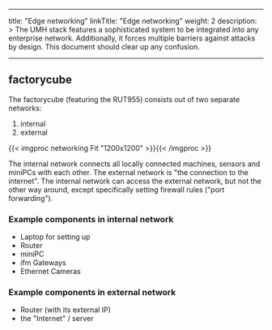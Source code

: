 
---
title: "Edge networking"
linkTitle: "Edge networking"
weight: 2
description: >
  The UMH stack features a sophisticated system to be integrated into any enterprise network. Additionally, it forces multiple barriers against attacks by design. This document should clear up any confusion.

---

## factorycube

The factorycube (featuring the RUT955) consists out of two separate networks:

1. internal
2. external

{{< imgproc networking Fit "1200x1200" >}}{{< /imgproc >}}

The internal network connects all locally connected machines, sensors and miniPCs with each other. The external network is "the connection to the internet". The internal network can access the external network, but not the other way around, except specifically setting firewall rules ("port forwarding").

### Example components in internal network

- Laptop for setting up
- Router
- miniPC
- ifm Gateways
- Ethernet Cameras

### Example components in external network

- Router (with its external IP)
- the "Internet" / server

